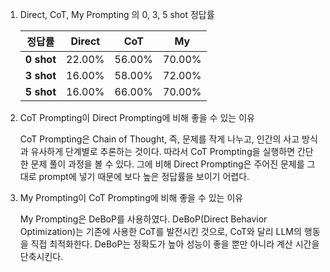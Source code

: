 1. Direct, CoT, My Prompting 의 0, 3, 5 shot 정답률

   |정답률|Direct|CoT|My|
   |---|---|---|---|
   |**0 shot**|22.00%|56.00%|70.00%|
   |**3 shot**|16.00%|58.00%|72.00%|
   |**5 shot**|16.00%|66.00%|70.00%|

2. CoT Prompting이 Direct Prompting에 비해 좋을 수 있는 이유
   
   CoT Prompting은 Chain of Thought, 즉, 문제를 작게 나누고, 인간의 사고 방식과 유사하게 단계별로 추론하는 것이다. 따라서 CoT Prompting을 실행하면 간단한 문제 풀이 과정을 볼 수 있다. 
그에 비해 Direct Prompting은 주어진 문제를 그대로 prompt에 넣기 때문에 보다 높은 정답률을 보이기 어렵다. 

4. My Prompting이 CoT Prompting에 비해 좋을 수 있는 이유

   My Prompting은 DeBoP를 사용하였다. DeBoP(Direct Behavior Optimization)는 기존에 사용한 CoT를 발전시킨 것으로, CoT와 달리 LLM의 행동을 직접 최적화한다. DeBoP는 정확도가 높아 성능이 좋을 뿐만 아니라 계산 시간을 단축시킨다. 
